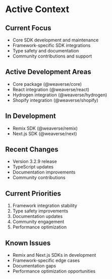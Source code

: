 # Active Context

## Current Focus
- Core SDK development and maintenance
- Framework-specific SDK integrations
- Type safety and documentation
- Community contributions and support

## Active Development Areas
- Core package (@weaverse/core)
- React integration (@weaverse/react)
- Hydrogen integration (@weaverse/hydrogen)
- Shopify integration (@weaverse/shopify)

## In Development
- Remix SDK (@weaverse/remix)
- Next.js SDK (@weaverse/next)

## Recent Changes
- Version 3.2.9 release
- TypeScript updates
- Documentation improvements
- Community contributions

## Current Priorities
1. Framework integration stability
2. Type safety improvements
3. Documentation updates
4. Community engagement
5. Performance optimization

## Known Issues
- Remix and Next.js SDKs in development
- Framework-specific edge cases
- Documentation gaps
- Performance optimization opportunities 